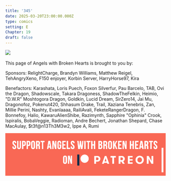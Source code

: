 ```yaml
---
title: '345'
date: 2025-03-20T23:00:00.000Z
type: comics
setting: E
Chapter: 19
draft: false
---
```


![](</uploads/H 10.png>)

This page of Angels with Broken Hearts is brought to you by:

Sponsors: RelightCharge, Brandyn Williams, Matthew Reigel, TehAngryXeno, F150 enjoyer, Korbin Server, HarryHorse97, Kira

Benefactors: Karashata, Loris Puech, Foxon Silverfur, Pau Barcelo, TAB, Ovi the Dragon, Shadowscale, Takara Dragoness, ShadowTheFelkin, Heimio, "D.W\.R" Moshtogora Dragon, Goldkin, Lucid Dream, SirZero14, Jai Mu, Dragonofoz, Pokenut420, Shhasum Drake, Trail, Xaziana Tenebris, Zan, Millie Perini, Nashty, Evanlaaaa, RailiAvali, FeketeRangerDragon, F. Bonnefoy, Halio, KawaruAlienShibe, Razimynth, Sapphire "Ophinia" Crook, Ispiralis, BobaVeggie, Radioman, Andre Bechert, Jonathan Shepard, Chase MacAulay, $t3f\@n13Th3M3w2, Ippe A, Rumi

[![](/uploads/patreon-banner-4.jpg)](http://patreon.com/mbsaunders)
